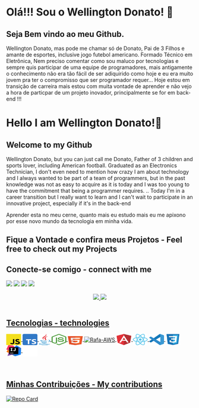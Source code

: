 
<div>
    <h1>Olá!!! Sou o Wellington Donato! 👋 </h1>
    <h2>Seja Bem vindo ao meu Github.</h2>
    <p> Wellington Donato, mas pode me chamar só de Donato, Pai de 3 Filhos e amante de esportes, inclusive jogo futebol americano. Formado Técnico em Eletrônica, Nem preciso comentar como sou maluco por tecnologias e sempre quis participar de uma equipe de programadores, mais antigamente o conhecimento não era tão fácil de ser adiquirido como hoje e eu era muito jovem pra ter o compromisso que ser programador requer... Hoje estou em transição de carreira mais estou com muita vontade de aprender e não vejo a hora de particpar de um projeto inovador, principalmente se for em back-end !!! 
    </p>
    <h1>Hello I am Wellington Donato!👋 </h1>
    <h2>Welcome to my Github</h2>
    <p>Wellington Donato, but you can just call me Donato, Father of 3 children and sports lover, including American football. Graduated as an Electronics Technician, I don't even need to mention how crazy I am about technology and I always wanted to be part of a team of programmers, but in the past knowledge was not as easy to acquire as it is today and I was too young to have the commitment that being a programmer requires. .. Today I'm in a career transition but I really want to learn and I can't wait to participate in an innovative project, especially if it's in the back-end</p>
    <p>Aprender esta no meu cerne, quanto mais eu estudo mais eu me apixono por esse novo mundo da tecnologia em minha vida. 
    </p>
    <h2>Fique a Vontade e confira meus Projetos - Feel free to check out my Projects</h2> 
</div>
<div>
    <h2>Conecte-se comigo - connect with me </h2>
   <a href="https://www.linkedin.com/in/dev-donato/" target="_blank"><img src="https://img.shields.io/badge/-LinkedIn-%230077B5?style=for-the-badge&logo=linkedin&logoColor=white" target="_blank"></a> 
   <a href="https://discord.com/channels/@dev.donatello" target="83Rfl#3843"><img src="https://img.shields.io/badge/Discord-7289DA?style=for-the-badge&logo=discord&logoColor=white" target="_blank"></a> 
    <a href = "mailto:dev.donatello3@gmail.com"><img src="https://img.shields.io/badge/-Gmail-%23333?style=for-the-badge&logo=gmail&logoColor=white" target="_blank"></a>
    <a href="https://www.instagram.com/dev.donatello/" target="_blank"><img src="https://img.shields.io/badge/-Instagram-000?style=for-the-badge&logo=instagram&logoColor=red" target="_blank"</a>
</div>
<br>
<div align="center">
  <a href="https://github.com/donatowr">
  <img height="180em" src="https://github-readme-stats.vercel.app/api?username=donatowr&show_icons=true&theme=tokyonight&include_all_commits=true&count_private=true"/>
  <img height="180em" src="https://github-readme-stats.vercel.app/api/top-langs/?username=donatowr&layout=compact&langs_count=7&theme=tokyonight"/>
</div>
<div style="display: inline_block"><br>
    <h2>Tecnologias - technologies</h2>
  <img align="center" alt="Donato-JavaScript" height="30" width="40" src="https://raw.githubusercontent.com/donatowr/Portfolio-js/main/data/imgs/js.png">
  <img align="center" alt="Donato-TypeScript" height="30" width="40" src="https://raw.githubusercontent.com/donatowr/Portfolio-js/main/data/imgs/ts.png">
  <img align="center" alt="Donato-Java" height="30" width="30" src="https://raw.githubusercontent.com/donatowr/Portfolio-js/main/data/imgs/java.png">
  <img align="center" alt="Donato-Node.js" height="30" width="40" src="https://raw.githubusercontent.com/donatowr/Portfolio-js/main/data/imgs/nodejs.png">
  <img align="center" alt="Rafa-HTML" height="30" width="40" src="https://raw.githubusercontent.com/donatowr/Portfolio-js/main/data/imgs/html.png">
  <img align="center" alt="Rafa-AWS" height="30" width="30" src="https://static-00.iconduck.com/assets.00/aws-icon-2048x2048-274bm1xi.png">
    <img align="center" alt="Donato-JavaScript" height="30" width="40" src="https://raw.githubusercontent.com/donatowr/Portfolio-js/main/data/imgs/angular.png">
    <img align="center" alt="Donato-React" height="30" width="40" src="https://raw.githubusercontent.com/donatowr/Portfolio-js/main/data/imgs/react.png">
  <img align="center" alt="Rafa-VSCode" height="30" width="40" src="https://raw.githubusercontent.com/donatowr/Portfolio-js/main/data/imgs/vscode.png">
  <img align="center" alt="Rafa-CSS" height="30" width="40" src="https://raw.githubusercontent.com/devicons/devicon/master/icons/css3/css3-original.svg">
  <img align="center" alt="Rafa-Intelijji" height="30" width="40" src="https://raw.githubusercontent.com/donatowr/Portfolio-js/main/data/imgs/IntelliJ_IDEA_Icon.svg.png">
  <img align="center" alt="Rafa-Intelijji" height="30" width="40" src="https://raw.githubusercontent.com/donatowr/Portfolio-js/main/data/imgs/github.png">
</div>
<br>
<br>


    

## Minhas Contribuições - My contributions
[![Repo Card](https://github-readme-stats.vercel.app/api/pin/?username=donatowr&repo=dio-lab-open-source&bg_color=000&border_color=30A3DC&show_icons=true&icon_color=30A3DC&title_color=E94D5F&text_color=FFF)](https://github.com/donatowr/dio-lab-open-source)
